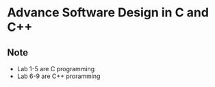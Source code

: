 # Advance Software Design in C and C++

## Note
- Lab 1-5 are C programming 
- Lab 6-9 are C++ proramming
